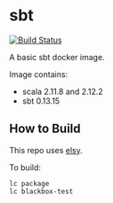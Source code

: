 # sbt

[![Build Status](https://travis-ci.org/paulcichonski/sbt.svg?branch=master)](https://travis-ci.org/paulcichonski/sbt)

A basic sbt docker image.

Image contains:

* scala 2.11.8 and 2.12.2
* sbt 0.13.15

## How to Build

This repo uses [elsy](https://github.com/cisco/elsy).

To build:

```
lc package
lc blackbox-test
```
